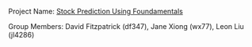 Project Name: [Stock Prediction Using Foundamentals](https://github.com/jwxiong/ORIE5741-Project/blob/main/README.md)

Group Members: David Fitzpatrick (df347), Jane Xiong (wx77), Leon Liu (jl4286)
